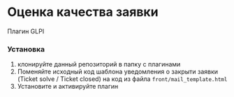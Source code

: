 # Оценка качества заявки

Плагин GLPI

### Установка

1. клонируйте данный репозиторий в папку с плагинами
2. Поменяйте исходный код шаблона уведомления о закрыти заявки (Ticket solve / Ticket closed) на код из файла 
`front/mail_template.html`
3. Установите и активируйте плагин